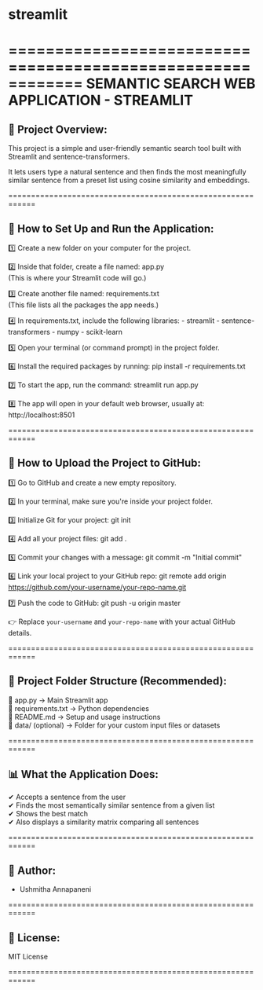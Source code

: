 # streamlit
============================================================
           SEMANTIC SEARCH WEB APPLICATION - STREAMLIT
============================================================

📌 Project Overview:
---------------------
This project is a simple and user-friendly semantic search tool
built with Streamlit and sentence-transformers.

It lets users type a natural sentence and then finds the most 
meaningfully similar sentence from a preset list using cosine 
similarity and embeddings.

============================================================

🚀 How to Set Up and Run the Application:
-----------------------------------------

1️⃣ Create a new folder on your computer for the project.

2️⃣ Inside that folder, create a file named: app.py  
    (This is where your Streamlit code will go.)

3️⃣ Create another file named: requirements.txt  
    (This file lists all the packages the app needs.)

4️⃣ In requirements.txt, include the following libraries:
    - streamlit
    - sentence-transformers
    - numpy
    - scikit-learn

5️⃣ Open your terminal (or command prompt) in the project folder.

6️⃣ Install the required packages by running:
    pip install -r requirements.txt

7️⃣ To start the app, run the command:
    streamlit run app.py

8️⃣ The app will open in your default web browser, usually at:
    http://localhost:8501

============================================================

🔁 How to Upload the Project to GitHub:
---------------------------------------

1️⃣ Go to GitHub and create a new empty repository.

2️⃣ In your terminal, make sure you're inside your project folder.

3️⃣ Initialize Git for your project:
    git init

4️⃣ Add all your project files:
    git add .

5️⃣ Commit your changes with a message:
    git commit -m "Initial commit"

6️⃣ Link your local project to your GitHub repo:
    git remote add origin https://github.com/your-username/your-repo-name.git

7️⃣ Push the code to GitHub:
    git push -u origin master

👉 Replace `your-username` and `your-repo-name` with your actual GitHub details.

============================================================

📁 Project Folder Structure (Recommended):
------------------------------------------
📄 app.py               → Main Streamlit app  
📄 requirements.txt     → Python dependencies  
📄 README.md            → Setup and usage instructions  
📁 data/ (optional)     → Folder for your custom input files or datasets  

============================================================

📊 What the Application Does:
------------------------------
✔ Accepts a sentence from the user  
✔ Finds the most semantically similar sentence from a given list  
✔ Shows the best match  
✔ Also displays a similarity matrix comparing all sentences  

============================================================

👥 Author:
------------
- Ushmitha Annapaneni  

============================================================

📄 License:
-----------
MIT License

============================================================
